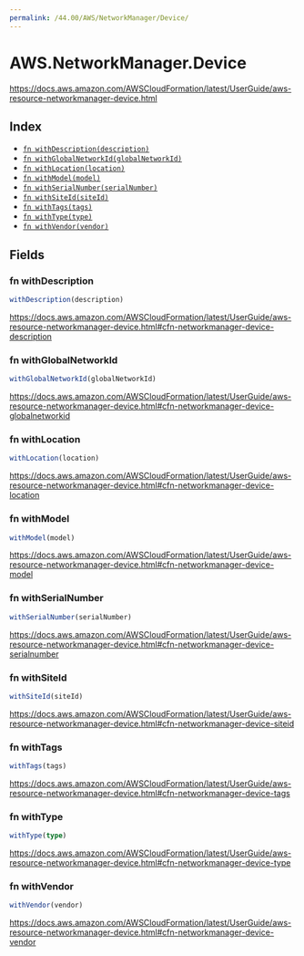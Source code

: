 ```yaml
---
permalink: /44.00/AWS/NetworkManager/Device/
---
```


# AWS.NetworkManager.Device

https://docs.aws.amazon.com/AWSCloudFormation/latest/UserGuide/aws-resource-networkmanager-device.html

## Index

* [`fn withDescription(description)`](#fn-withdescription)
* [`fn withGlobalNetworkId(globalNetworkId)`](#fn-withglobalnetworkid)
* [`fn withLocation(location)`](#fn-withlocation)
* [`fn withModel(model)`](#fn-withmodel)
* [`fn withSerialNumber(serialNumber)`](#fn-withserialnumber)
* [`fn withSiteId(siteId)`](#fn-withsiteid)
* [`fn withTags(tags)`](#fn-withtags)
* [`fn withType(type)`](#fn-withtype)
* [`fn withVendor(vendor)`](#fn-withvendor)

## Fields

### fn withDescription

```ts
withDescription(description)
```

https://docs.aws.amazon.com/AWSCloudFormation/latest/UserGuide/aws-resource-networkmanager-device.html#cfn-networkmanager-device-description

### fn withGlobalNetworkId

```ts
withGlobalNetworkId(globalNetworkId)
```

https://docs.aws.amazon.com/AWSCloudFormation/latest/UserGuide/aws-resource-networkmanager-device.html#cfn-networkmanager-device-globalnetworkid

### fn withLocation

```ts
withLocation(location)
```

https://docs.aws.amazon.com/AWSCloudFormation/latest/UserGuide/aws-resource-networkmanager-device.html#cfn-networkmanager-device-location

### fn withModel

```ts
withModel(model)
```

https://docs.aws.amazon.com/AWSCloudFormation/latest/UserGuide/aws-resource-networkmanager-device.html#cfn-networkmanager-device-model

### fn withSerialNumber

```ts
withSerialNumber(serialNumber)
```

https://docs.aws.amazon.com/AWSCloudFormation/latest/UserGuide/aws-resource-networkmanager-device.html#cfn-networkmanager-device-serialnumber

### fn withSiteId

```ts
withSiteId(siteId)
```

https://docs.aws.amazon.com/AWSCloudFormation/latest/UserGuide/aws-resource-networkmanager-device.html#cfn-networkmanager-device-siteid

### fn withTags

```ts
withTags(tags)
```

https://docs.aws.amazon.com/AWSCloudFormation/latest/UserGuide/aws-resource-networkmanager-device.html#cfn-networkmanager-device-tags

### fn withType

```ts
withType(type)
```

https://docs.aws.amazon.com/AWSCloudFormation/latest/UserGuide/aws-resource-networkmanager-device.html#cfn-networkmanager-device-type

### fn withVendor

```ts
withVendor(vendor)
```

https://docs.aws.amazon.com/AWSCloudFormation/latest/UserGuide/aws-resource-networkmanager-device.html#cfn-networkmanager-device-vendor